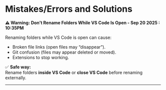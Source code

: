 # Mistakes/Errors and Solutions 

**⚠️ Warning: Don’t Rename Folders While VS Code Is Open - Sep 20 2025 : 10:35PM**

Renaming folders while VS Code is open can cause:

- Broken file links (open files may “disappear”).
- Git confusion (files may appear deleted or moved).
- Extensions to stop working.

✅ **Safe way:**  
Rename folders **inside VS Code** or **close VS Code** before renaming externally.

--- 

